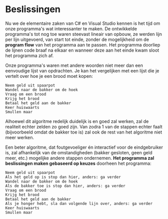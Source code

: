 # Beslissingen
Nu we de elementaire zaken van C# en Visual Studio kennen is het tijd om onze programma's wat interessanter te maken. De ontwikkelde programma's tot nog toe waren steevast lineair van opbouw, ze werden lijn per lijn uitgevoerd, van start tot einde, zonder de mogelijkheid om de **program flow** van het programma aan te passen. Het programma doorliep de lijnen code braaf na elkaar en wanneer deze aan het einde kwam sloot het programma zich af.

Onze programma's waren met andere woorden niet meer dan een eenvoudige lijst van opdrachten. Je kan het vergelijken met een lijst die je vertelt over hoe je een brood moet kopen:


```text
Neem geld uit spaarpot
Wandel naar de bakker om de hoek
Vraag om een brood
Krijg het brood
Betaal het geld aan de bakker
Keer huiswaarts
Smullen maar
```


Alhoewel dit algoritme redelijk duidelijk is en goed zal werken, zal de realiteit echter zelden zo goed zijn. Van zodra 1 van de stappen echter faalt (bijvoorbeeld omdat de bakker toe is) zal ook de rest van het algoritme niet meer werken. 

Een beter algoritme, dat foutgevoeliger én interactief voor de eindgebruiker is, zal afhankelijk van de omstandigheden (bakker gesloten, geen geld meer, etc.) mogelijke andere stappen ondernemen. **Het programma zal beslissingen maken gebaseerd op keuzes** doorheen het programma:


```text
Neem geld uit spaarpot
Als het geld op is stop dan hier, anders: ga verder
Wandel naar de bakker om de hoek
Als de bakker toe is stop dan hier, anders: ga verder
Vraag om een brood
Krijg het brood
Betaal het geld aan de bakker
Als je honger hebt, sla dan volgende lijn over, anders: ga verder
Keer huiswaarts
Smullen maar
```